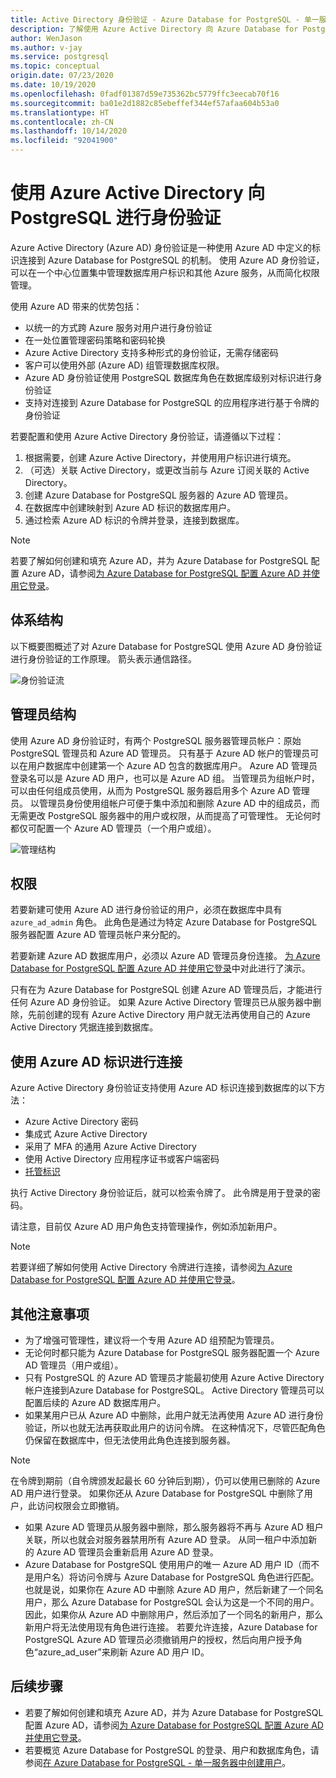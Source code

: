 ```yaml
---
title: Active Directory 身份验证 - Azure Database for PostgreSQL - 单一服务器
description: 了解使用 Azure Active Directory 向 Azure Database for PostgreSQL - 单一服务器进行身份验证的概念
author: WenJason
ms.author: v-jay
ms.service: postgresql
ms.topic: conceptual
origin.date: 07/23/2020
ms.date: 10/19/2020
ms.openlocfilehash: 0fadf01387d59e735362bc5779ffc3eecab70f16
ms.sourcegitcommit: ba01e2d1882c85ebeffef344ef57afaa604b53a0
ms.translationtype: HT
ms.contentlocale: zh-CN
ms.lasthandoff: 10/14/2020
ms.locfileid: "92041900"
---
```

# <a name="use-azure-active-directory-for-authenticating-with-postgresql"></a>使用 Azure Active Directory 向 PostgreSQL 进行身份验证

Azure Active Directory (Azure AD) 身份验证是一种使用 Azure AD 中定义的标识连接到 Azure Database for PostgreSQL 的机制。
使用 Azure AD 身份验证，可以在一个中心位置集中管理数据库用户标识和其他 Azure 服务，从而简化权限管理。

使用 Azure AD 带来的优势包括：

- 以统一的方式跨 Azure 服务对用户进行身份验证
- 在一处位置管理密码策略和密码轮换
- Azure Active Directory 支持多种形式的身份验证，无需存储密码
- 客户可以使用外部 (Azure AD) 组管理数据库权限。
- Azure AD 身份验证使用 PostgreSQL 数据库角色在数据库级别对标识进行身份验证
- 支持对连接到 Azure Database for PostgreSQL 的应用程序进行基于令牌的身份验证

若要配置和使用 Azure Active Directory 身份验证，请遵循以下过程：

1. 根据需要，创建 Azure Active Directory，并使用用户标识进行填充。
2. （可选）关联 Active Directory，或更改当前与 Azure 订阅关联的 Active Directory。
3. 创建 Azure Database for PostgreSQL 服务器的 Azure AD 管理员。
4. 在数据库中创建映射到 Azure AD 标识的数据库用户。
5. 通过检索 Azure AD 标识的令牌并登录，连接到数据库。

> [!NOTE]
> 若要了解如何创建和填充 Azure AD，并为 Azure Database for PostgreSQL 配置 Azure AD，请参阅[为 Azure Database for PostgreSQL 配置 Azure AD 并使用它登录](howto-configure-sign-in-aad-authentication.md)。

## <a name="architecture"></a>体系结构

以下概要图概述了对 Azure Database for PostgreSQL 使用 Azure AD 身份验证进行身份验证的工作原理。 箭头表示通信路径。

![身份验证流][1]

## <a name="administrator-structure"></a>管理员结构

使用 Azure AD 身份验证时，有两个 PostgreSQL 服务器管理员帐户：原始 PostgreSQL 管理员和 Azure AD 管理员。 只有基于 Azure AD 帐户的管理员可以在用户数据库中创建第一个 Azure AD 包含的数据库用户。 Azure AD 管理员登录名可以是 Azure AD 用户，也可以是 Azure AD 组。 当管理员为组帐户时，可以由任何组成员使用，从而为 PostgreSQL 服务器启用多个 Azure AD 管理员。 以管理员身份使用组帐户可便于集中添加和删除 Azure AD 中的组成员，而无需更改 PostgreSQL 服务器中的用户或权限，从而提高了可管理性。 无论何时都仅可配置一个 Azure AD 管理员（一个用户或组）。

![管理结构][2]

## <a name="permissions"></a>权限

若要新建可使用 Azure AD 进行身份验证的用户，必须在数据库中具有 `azure_ad_admin` 角色。 此角色是通过为特定 Azure Database for PostgreSQL 服务器配置 Azure AD 管理员帐户来分配的。

若要新建 Azure AD 数据库用户，必须以 Azure AD 管理员身份连接。 [为 Azure Database for PostgreSQL 配置 Azure AD 并使用它登录](howto-configure-sign-in-aad-authentication.md)中对此进行了演示。

只有在为 Azure Database for PostgreSQL 创建 Azure AD 管理员后，才能进行任何 Azure AD 身份验证。 如果 Azure Active Directory 管理员已从服务器中删除，先前创建的现有 Azure Active Directory 用户就无法再使用自己的 Azure Active Directory 凭据连接到数据库。

## <a name="connecting-using-azure-ad-identities"></a>使用 Azure AD 标识进行连接

Azure Active Directory 身份验证支持使用 Azure AD 标识连接到数据库的以下方法：

- Azure Active Directory 密码
- 集成式 Azure Active Directory
- 采用了 MFA 的通用 Azure Active Directory
- 使用 Active Directory 应用程序证书或客户端密码
- [托管标识](howto-connect-with-managed-identity.md)

执行 Active Directory 身份验证后，就可以检索令牌了。 此令牌是用于登录的密码。

请注意，目前仅 Azure AD 用户角色支持管理操作，例如添加新用户。

> [!NOTE]
> 若要详细了解如何使用 Active Directory 令牌进行连接，请参阅[为 Azure Database for PostgreSQL 配置 Azure AD 并使用它登录](howto-configure-sign-in-aad-authentication.md)。

## <a name="additional-considerations"></a>其他注意事项

- 为了增强可管理性，建议将一个专用 Azure AD 组预配为管理员。
- 无论何时都只能为 Azure Database for PostgreSQL 服务器配置一个 Azure AD 管理员（用户或组）。
- 只有 PostgreSQL 的 Azure AD 管理员才能最初使用 Azure Active Directory 帐户连接到Azure Database for PostgreSQL。 Active Directory 管理员可以配置后续的 Azure AD 数据库用户。
- 如果某用户已从 Azure AD 中删除，此用户就无法再使用 Azure AD 进行身份验证，所以也就无法再获取此用户的访问令牌。 在这种情况下，尽管匹配角色仍保留在数据库中，但无法使用此角色连接到服务器。
> [!NOTE]
> 在令牌到期前（自令牌颁发起最长 60 分钟后到期），仍可以使用已删除的 Azure AD 用户进行登录。  如果你还从 Azure Database for PostgreSQL 中删除了用户，此访问权限会立即撤销。
- 如果 Azure AD 管理员从服务器中删除，那么服务器将不再与 Azure AD 租户关联，所以也就会对服务器禁用所有 Azure AD 登录。 从同一租户中添加新的 Azure AD 管理员会重新启用 Azure AD 登录。
- Azure Database for PostgreSQL 使用用户的唯一 Azure AD 用户 ID（而不是用户名）将访问令牌与 Azure Database for PostgreSQL 角色进行匹配。 也就是说，如果你在 Azure AD 中删除 Azure AD 用户，然后新建了一个同名用户，那么 Azure Database for PostgreSQL 会认为这是一个不同的用户。 因此，如果你从 Azure AD 中删除用户，然后添加了一个同名的新用户，那么新用户将无法使用现有角色进行连接。 若要允许连接，Azure Database for PostgreSQL Azure AD 管理员必须撤销用户的授权，然后向用户授予角色“azure_ad_user”来刷新 Azure AD 用户 ID。

## <a name="next-steps"></a>后续步骤

- 若要了解如何创建和填充 Azure AD，并为 Azure Database for PostgreSQL 配置 Azure AD，请参阅[为 Azure Database for PostgreSQL 配置 Azure AD 并使用它登录](howto-configure-sign-in-aad-authentication.md)。
- 若要概览 Azure Database for PostgreSQL 的登录、用户和数据库角色，请参阅[在 Azure Database for PostgreSQL - 单一服务器中创建用户](howto-create-users.md)。

<!--Image references-->

[1]: ./media/concepts-aad-authentication/authentication-flow.png
[2]: ./media/concepts-aad-authentication/admin-structure.png
